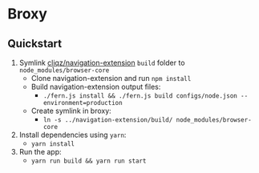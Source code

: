 # Broxy

## Quickstart

1. Symlink [cliqz/navigation-extension](https://github.com/cliqz/navigation-extension) `build` folder to `node_modules/browser-core`
	+ Clone navigation-extension and run `npm install`
	+ Build navigation-extension output files:
		+ `./fern.js install && ./fern.js build configs/node.json --environment=production`
	+ Create symlink in broxy:
        + `ln -s ../navigation-extension/build/ node_modules/browser-core`
2. Install dependencies using `yarn`:
    + `yarn install`
3. Run the app:
    + `yarn run build && yarn run start`
